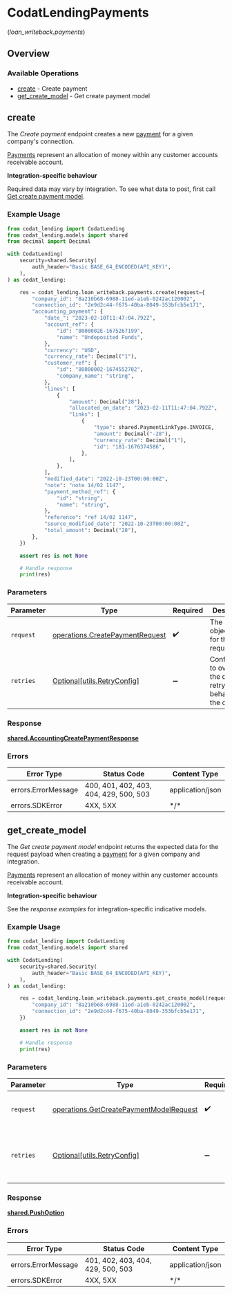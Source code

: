 # CodatLendingPayments
(*loan_writeback.payments*)

## Overview

### Available Operations

* [create](#create) - Create payment
* [get_create_model](#get_create_model) - Get create payment model

## create

The *Create payment* endpoint creates a new [payment](https://docs.codat.io/lending-api#/schemas/Payment) for a given company's connection.

[Payments](https://docs.codat.io/lending-api#/schemas/Payment) represent an allocation of money within any customer accounts receivable account.

**Integration-specific behaviour**

Required data may vary by integration. To see what data to post, first call [Get create payment model](https://docs.codat.io/lending-api#/operations/get-create-payments-model).

### Example Usage

```python
from codat_lending import CodatLending
from codat_lending.models import shared
from decimal import Decimal

with CodatLending(
    security=shared.Security(
        auth_header="Basic BASE_64_ENCODED(API_KEY)",
    ),
) as codat_lending:

    res = codat_lending.loan_writeback.payments.create(request={
        "company_id": "8a210b68-6988-11ed-a1eb-0242ac120002",
        "connection_id": "2e9d2c44-f675-40ba-8049-353bfcb5e171",
        "accounting_payment": {
            "date_": "2023-02-10T11:47:04.792Z",
            "account_ref": {
                "id": "8000002E-1675267199",
                "name": "Undeposited Funds",
            },
            "currency": "USD",
            "currency_rate": Decimal("1"),
            "customer_ref": {
                "id": "80000002-1674552702",
                "company_name": "string",
            },
            "lines": [
                {
                    "amount": Decimal("28"),
                    "allocated_on_date": "2023-02-11T11:47:04.792Z",
                    "links": [
                        {
                            "type": shared.PaymentLinkType.INVOICE,
                            "amount": Decimal("-28"),
                            "currency_rate": Decimal("1"),
                            "id": "181-1676374586",
                        },
                    ],
                },
            ],
            "modified_date": "2022-10-23T00:00:00Z",
            "note": "note 14/02 1147",
            "payment_method_ref": {
                "id": "string",
                "name": "string",
            },
            "reference": "ref 14/02 1147",
            "source_modified_date": "2022-10-23T00:00:00Z",
            "total_amount": Decimal("28"),
        },
    })

    assert res is not None

    # Handle response
    print(res)

```

### Parameters

| Parameter                                                                          | Type                                                                               | Required                                                                           | Description                                                                        |
| ---------------------------------------------------------------------------------- | ---------------------------------------------------------------------------------- | ---------------------------------------------------------------------------------- | ---------------------------------------------------------------------------------- |
| `request`                                                                          | [operations.CreatePaymentRequest](../../models/operations/createpaymentrequest.md) | :heavy_check_mark:                                                                 | The request object to use for the request.                                         |
| `retries`                                                                          | [Optional[utils.RetryConfig]](../../models/utils/retryconfig.md)                   | :heavy_minus_sign:                                                                 | Configuration to override the default retry behavior of the client.                |

### Response

**[shared.AccountingCreatePaymentResponse](../../models/shared/accountingcreatepaymentresponse.md)**

### Errors

| Error Type                             | Status Code                            | Content Type                           |
| -------------------------------------- | -------------------------------------- | -------------------------------------- |
| errors.ErrorMessage                    | 400, 401, 402, 403, 404, 429, 500, 503 | application/json                       |
| errors.SDKError                        | 4XX, 5XX                               | \*/\*                                  |

## get_create_model

The *Get create payment model* endpoint returns the expected data for the request payload when creating a [payment](https://docs.codat.io/lending-api#/schemas/Payment) for a given company and integration.

[Payments](https://docs.codat.io/lending-api#/schemas/Payment) represent an allocation of money within any customer accounts receivable account.

**Integration-specific behaviour**

See the *response examples* for integration-specific indicative models.

### Example Usage

```python
from codat_lending import CodatLending
from codat_lending.models import shared

with CodatLending(
    security=shared.Security(
        auth_header="Basic BASE_64_ENCODED(API_KEY)",
    ),
) as codat_lending:

    res = codat_lending.loan_writeback.payments.get_create_model(request={
        "company_id": "8a210b68-6988-11ed-a1eb-0242ac120002",
        "connection_id": "2e9d2c44-f675-40ba-8049-353bfcb5e171",
    })

    assert res is not None

    # Handle response
    print(res)

```

### Parameters

| Parameter                                                                                          | Type                                                                                               | Required                                                                                           | Description                                                                                        |
| -------------------------------------------------------------------------------------------------- | -------------------------------------------------------------------------------------------------- | -------------------------------------------------------------------------------------------------- | -------------------------------------------------------------------------------------------------- |
| `request`                                                                                          | [operations.GetCreatePaymentModelRequest](../../models/operations/getcreatepaymentmodelrequest.md) | :heavy_check_mark:                                                                                 | The request object to use for the request.                                                         |
| `retries`                                                                                          | [Optional[utils.RetryConfig]](../../models/utils/retryconfig.md)                                   | :heavy_minus_sign:                                                                                 | Configuration to override the default retry behavior of the client.                                |

### Response

**[shared.PushOption](../../models/shared/pushoption.md)**

### Errors

| Error Type                        | Status Code                       | Content Type                      |
| --------------------------------- | --------------------------------- | --------------------------------- |
| errors.ErrorMessage               | 401, 402, 403, 404, 429, 500, 503 | application/json                  |
| errors.SDKError                   | 4XX, 5XX                          | \*/\*                             |